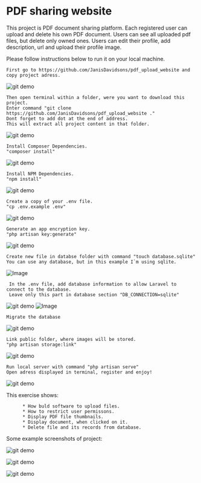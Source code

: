 
# PDF sharing website

This project is PDF document sharing platform. 
Each registered user can upload and delete his own PDF document. Users can see all
uploaded pdf files, but delete only owned ones.
Users can edit their profile, add description, url and upload their
profile image.

 Please follow instructions below to run it on your local machine.
    
    First go to https://github.com/JanisDavidsons/pdf_upload_website and
    copy project adress. 
    
   ![git demo](sampleImg/9.gif)

    Then open terminal within a folder, were you want to download this project.
    Enter command "git clone https://github.com/JanisDavidsons/pdf_upload_website ."
    Dont forget to add dot at the end of address. 
    This will extract all project content in that folder.

   ![git demo](sampleImg/git.gif)

    Install Composer Dependencies.
    "composer install"

   ![git demo](sampleImg/1.gif)

    Install NPM Dependencies.
    "npm install"
    
   ![git demo](sampleImg/2.gif)

    Create a copy of your .env file.
    "cp .env.example .env"
    
   ![git demo](sampleImg/3.gif)

    Generate an app encryption key.
    "php artisan key:generate"
    
   ![git demo](sampleImg/4.gif)

    Create new file in databse folder with command "touch database.sqlite"
    You can use any database, but in this example I`m using sqlite.
    
   ![Image](sampleImg/5.gif)

     In the .env file, add database information to allow Laravel to connect to the database.  
     Leave only this part in database section "DB_CONNECTION=sqlite"  

   ![git demo](sampleImg/.env.png)
   ![Image](sampleImg/6.gif)

    Migrate the database
   ![git demo](sampleImg/7.gif)

    Link public folder, where images will be stored.
    "php artisan storage:link"
   ![git demo](sampleImg/link_folder.gif)
   
    Run local server with command "php artisan serve"
    Open adress displayed in terminal, register and enjoy!
   ![git demo](sampleImg/8.gif)
       
    

This exercise shows:
 
          * How buld software to upload files.
          * How to restrict user permissons.
          * Display PDF file thumbnails.
          * Display document, when clicked on it.
          * Delete file and its records from database.
          
Some example screenshots of project:

   ![git demo](sampleImg/sample1.png)
   
   
   ![git demo](sampleImg/sample2.png)
   

   ![git demo](sampleImg/sample3.png)

          
